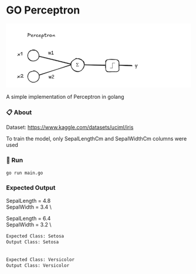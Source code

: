 # GO Perceptron

![perceptron](./imgs/perceptron.png)

A simple implementation of Perceptron in golang

### 📋 About

Dataset: https://www.kaggle.com/datasets/uciml/iris

To train the model, only SepalLengthCm and SepalWidthCm columns were used

### 🔧 Run

```
go run main.go
```

### Expected Output ###

SepalLength = 4.8 \
SepalWidth = 3.4 \

SepalLength = 6.4 \
SepalWidth = 3.2 \

```
Expected Class: Setosa
Output Class: Setosa


Expected Class: Versicolor
Output Class: Versicolor
```
